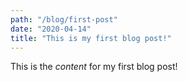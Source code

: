 ```yaml
---
path: "/blog/first-post"
date: "2020-04-14"
title: "This is my first blog post!"
---
```


This is the _content_ for my first blog post!